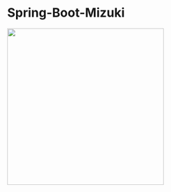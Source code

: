 # Spring-Boot-Mizuki

 <img src="http://seoconsultant.sakura.ne.jp/shuto/data/fig/bingo-start.png" width="360px">
